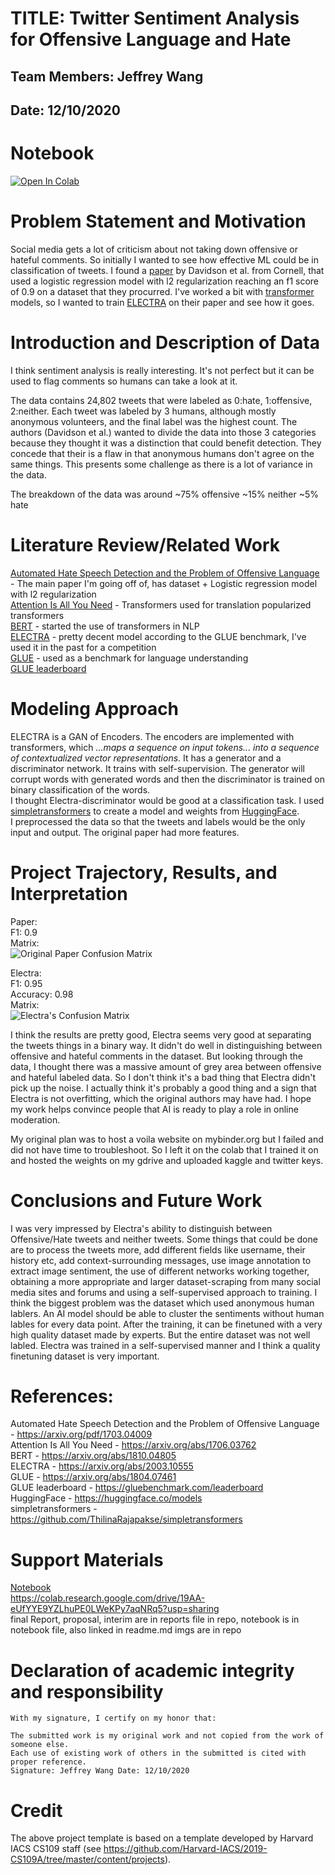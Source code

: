 # TITLE: Twitter Sentiment Analysis for Offensive Language and Hate
## Team Members: Jeffrey Wang
## Date: 12/10/2020

# Notebook
[![Open In Colab](https://colab.research.google.com/assets/colab-badge.svg)](https://colab.research.google.com/drive/19AA-eUfYYE9YZLhuPE0LWeKPy7aqNRq5?usp=sharing)

# Problem Statement and Motivation
Social media gets a lot of criticism about not taking down offensive or hateful comments. So initially I wanted to see how effective ML could be in classification of tweets. I found a [paper](https://arxiv.org/pdf/1703.04009) by Davidson et al. from Cornell, that used a logistic regression model with l2 regularization reaching an f1 score of 0.9 on a dataset that they procurred. I've worked a bit with [transformer](https://arxiv.org/abs/1706.03762) models, so I wanted to train [ELECTRA](https://arxiv.org/abs/2003.10555) on their paper and see how it goes.

# Introduction and Description of Data
I think sentiment analysis is really interesting. It's not perfect but it can be used to flag comments so humans can take a look at it.

The data contains 24,802 tweets that were labeled as 0:hate, 1:offensive, 2:neither. Each tweet was labeled by 3 humans, although mostly anonymous volunteers, and the final label was the highest count. The authors (Davidson et al.) wanted to divide the data into those 3 categories because they thought it was a distinction that could benefit detection. They concede that their is a flaw in that anonymous humans don't agree on the same things. This presents some challenge as there is a lot of variance in the data.

The breakdown of the data was around ~75% offensive ~15% neither ~5% hate

# Literature Review/Related Work 

[Automated Hate Speech Detection and the Problem of Offensive Language](https://arxiv.org/pdf/1703.04009) - The main paper I'm going off of, has dataset + Logistic regression model with l2 regularization  
[Attention Is All You Need](https://arxiv.org/abs/1706.03762) - Transformers used for translation popularized transformers  
[BERT](https://arxiv.org/abs/1810.04805) - started the use of transformers in NLP  
[ELECTRA](https://arxiv.org/abs/2003.10555) - pretty decent model according to the GLUE benchmark, I've used it in the past for a competition  
[GLUE](https://arxiv.org/abs/1804.07461) - used as a benchmark for language understanding  
[GLUE leaderboard](https://gluebenchmark.com/leaderboard)

# Modeling Approach

ELECTRA is a GAN of Encoders. The encoders are implemented with transformers, which *...maps a sequence on input tokens... into a sequence of contextualized vector representations*. It has a generator and a discriminator network. It trains with self-supervision. The generator will corrupt words with generated words and then the discriminator is trained on binary classification of the words.  
I thought Electra-discriminator would be good at a classification task. I used [simpletransformers](https://github.com/ThilinaRajapakse/simpletransformers) to create a model and weights from [HuggingFace](https://huggingface.co/models).  
I preprocessed the data so that the tweets and labels would be the only input and output. The original paper had more features.

# Project Trajectory, Results, and Interpretation 

Paper:  
F1: 0.9  
Matrix:  
![Original Paper Confusion Matrix](/paper_matrix.jpg)

Electra:  
F1: 0.95  
Accuracy: 0.98  
Matrix:  
![Electra's Confusion Matrix](/electra_matrix-redo)

I think the results are pretty good, Electra seems very good at separating the tweets things in a binary way. It didn't do well in distinguishing between offensive and hateful comments in the dataset. But looking through the data, I thought there was a massive amount of grey area between offensive and hateful labeled data. So I don't think it's a bad thing that Electra didn't pick up the noise. I actually think it's probably a good thing and a sign that Electra is not overfitting, which the original authors may have had. I hope my work helps convince people that AI is ready to play a role in online moderation.

My original plan was to host a voila website on mybinder.org but I failed and did not have time to troubleshoot.
So I left it on the colab that I trained it on and hosted the weights on my gdrive and uploaded kaggle and twitter keys.

# Conclusions and Future Work

I was very impressed by Electra's ability to distinguish between Offensive/Hate tweets and neither tweets. Some things that could be done are to process the tweets more, add different fields like username, their history etc, add context-surrounding messages, use image annotation to extract image sentiment, the use of different networks working together, obtaining a more appropriate and larger dataset-scraping from many social media sites and forums and using a self-supervised approach to training. I think the biggest problem was the dataset which used anonymous human lablers. An AI model should be able to cluster the sentiments without human lables for every data point. After the training, it can be finetuned with a very high quality dataset made by experts. But the entire dataset was not well labled. Electra was trained in a self-supervised manner and I think a quality finetuning dataset is very important.  

# References:
Automated Hate Speech Detection and the Problem of Offensive Language - https://arxiv.org/pdf/1703.04009  
Attention Is All You Need - https://arxiv.org/abs/1706.03762  
BERT - https://arxiv.org/abs/1810.04805  
ELECTRA - https://arxiv.org/abs/2003.10555  
GLUE - https://arxiv.org/abs/1804.07461  
GLUE leaderboard - https://gluebenchmark.com/leaderboard  
HuggingFace - https://huggingface.co/models  
simpletransformers - https://github.com/ThilinaRajapakse/simpletransformers  

# Support Materials
[Notebook](https://colab.research.google.com/drive/19AA-eUfYYE9YZLhuPE0LWeKPy7aqNRq5?usp=sharing)  
https://colab.research.google.com/drive/19AA-eUfYYE9YZLhuPE0LWeKPy7aqNRq5?usp=sharing  
final Report, proposal, interim are in reports file in repo, notebook is in notebook file, also linked in readme.md
imgs are in repo  

# Declaration of academic integrity and responsibility

```
With my signature, I certify on my honor that:

The submitted work is my original work and not copied from the work of someone else.
Each use of existing work of others in the submitted is cited with proper reference.
Signature: Jeffrey Wang Date: 12/10/2020
```

# Credit
The above project template is based on a template developed by Harvard IACS CS109 staff (see https://github.com/Harvard-IACS/2019-CS109A/tree/master/content/projects).
